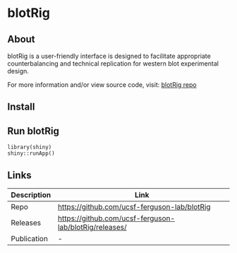 # blotRig

## About

blotRig is a user-friendly interface is designed to facilitate appropriate counterbalancing and technical replication for western blot experimental design.

For more information and/or view source code, visit: [blotRig repo](https://github.com/ucsf-ferguson-lab/blotRig)

## Install

## Run blotRig

```{r}
library(shiny)
shiny::runApp()
```

## Links

|Description|Link|
|---|---|
|Repo|https://github.com/ucsf-ferguson-lab/blotRig|
|Releases|https://github.com/ucsf-ferguson-lab/blotRig/releases/|
|Publication|-|